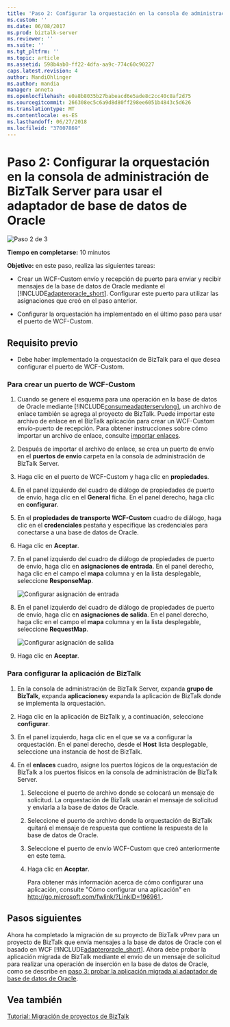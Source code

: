 ```yaml
---
title: 'Paso 2: Configurar la orquestación en la consola de administración de BizTalk Server para usar el adaptador de base de datos de Oracle | Microsoft Docs'
ms.custom: ''
ms.date: 06/08/2017
ms.prod: biztalk-server
ms.reviewer: ''
ms.suite: ''
ms.tgt_pltfrm: ''
ms.topic: article
ms.assetid: 598b4ab0-ff22-4dfa-aa9c-774c60c90227
caps.latest.revision: 4
author: MandiOhlinger
ms.author: mandia
manager: anneta
ms.openlocfilehash: e0a8b8035b27babeacd6e5ade8c2cc40c8af2d75
ms.sourcegitcommit: 266308ec5c6a9d8d80ff298ee6051b4843c5d626
ms.translationtype: MT
ms.contentlocale: es-ES
ms.lasthandoff: 06/27/2018
ms.locfileid: "37007869"
---
```

# <a name="step-2-configure-the-orchestration-in-biztalk-server-administration-console-to-use-the-oracle-database-adapter"></a>Paso 2: Configurar la orquestación en la consola de administración de BizTalk Server para usar el adaptador de base de datos de Oracle
![Paso 2 de 3](../../adapters-and-accelerators/adapter-oracle-database/media/step-2of3.gif "Step_2of3")  
  
 **Tiempo en completarse:** 10 minutos  
  
 **Objetivo:** en este paso, realiza las siguientes tareas:  
  
- Crear un WCF-Custom envío y recepción de puerto para enviar y recibir mensajes de la base de datos de Oracle mediante el [!INCLUDE[adapteroracle_short](../../includes/adapteroracle-short-md.md)]. Configurar este puerto para utilizar las asignaciones que creó en el paso anterior.  
  
- Configurar la orquestación ha implementado en el último paso para usar el puerto de WCF-Custom.  
  
## <a name="prerequisite"></a>Requisito previo  
  
-   Debe haber implementado la orquestación de BizTalk para el que desea configurar el puerto de WCF-Custom.  
  
### <a name="to-create-a-wcf-custom-port"></a>Para crear un puerto de WCF-Custom  
  
1. Cuando se genere el esquema para una operación en la base de datos de Oracle mediante [!INCLUDE[consumeadapterservlong](../../includes/consumeadapterservlong-md.md)], un archivo de enlace también se agrega al proyecto de BizTalk. Puede importar este archivo de enlace en el BizTalk aplicación para crear un WCF-Custom envío-puerto de recepción. Para obtener instrucciones sobre cómo importar un archivo de enlace, consulte [importar enlaces](http://msdn.microsoft.com/library/4cac9267-8bd8-453b-96b4-5c038912463f).  
  
2. Después de importar el archivo de enlace, se crea un puerto de envío en el **puertos de envío** carpeta en la consola de administración de BizTalk Server.  
  
3. Haga clic en el puerto de WCF-Custom y haga clic en **propiedades**.  
  
4. En el panel izquierdo del cuadro de diálogo de propiedades de puerto de envío, haga clic en el **General** ficha. En el panel derecho, haga clic en **configurar**.  
  
5. En el **propiedades de transporte WCF-Custom** cuadro de diálogo, haga clic en el **credenciales** pestaña y especifique las credenciales para conectarse a una base de datos de Oracle.  
  
6. Haga clic en **Aceptar**.  
  
7. En el panel izquierdo del cuadro de diálogo de propiedades de puerto de envío, haga clic en **asignaciones de entrada**. En el panel derecho, haga clic en el campo el **mapa** columna y en la lista desplegable, seleccione **ResponseMap**.  
  
    ![Configurar asignación de entrada](../../adapters-and-accelerators/adapter-oracle-database/media/a5e49da1-fe34-46fe-80ca-9316d217171a.gif "a5e49da1-fe34-46fe-80ca-9316d217171a")  
  
8. En el panel izquierdo del cuadro de diálogo de propiedades de puerto de envío, haga clic en **asignaciones de salida**. En el panel derecho, haga clic en el campo el **mapa** columna y en la lista desplegable, seleccione **RequestMap**.  
  
    ![Configurar asignación de salida](../../adapters-and-accelerators/adapter-oracle-database/media/697b23d8-4231-4718-8a52-8013fac35e3e.gif "697b23d8-4231-4718-8a52-8013fac35e3e")  
  
9. Haga clic en **Aceptar**.  
  
### <a name="to-configure-the-biztalk-application"></a>Para configurar la aplicación de BizTalk  
  
1. En la consola de administración de BizTalk Server, expanda **grupo de BizTalk**, expanda **aplicaciones**y expanda la aplicación de BizTalk donde se implementa la orquestación.  
  
2. Haga clic en la aplicación de BizTalk y, a continuación, seleccione **configurar**.  
  
3. En el panel izquierdo, haga clic en el que se va a configurar la orquestación. En el panel derecho, desde el **Host** lista desplegable, seleccione una instancia de host de BizTalk.  
  
4. En el **enlaces** cuadro, asigne los puertos lógicos de la orquestación de BizTalk a los puertos físicos en la consola de administración de BizTalk Server.  
  
   1. Seleccione el puerto de archivo donde se colocará un mensaje de solicitud. La orquestación de BizTalk usarán el mensaje de solicitud y enviarla a la base de datos de Oracle.  
  
   2. Seleccione el puerto de archivo donde la orquestación de BizTalk quitará el mensaje de respuesta que contiene la respuesta de la base de datos de Oracle.  
  
   3. Seleccione el puerto de envío WCF-Custom que creó anteriormente en este tema.  
  
   4. Haga clic en **Aceptar**.  
  
      Para obtener más información acerca de cómo configurar una aplicación, consulte "Cómo configurar una aplicación" en [ http://go.microsoft.com/fwlink/?LinkID=196961 ](http://go.microsoft.com/fwlink/?LinkID=196961).  
  
## <a name="next-steps"></a>Pasos siguientes  
 Ahora ha completado la migración de su proyecto de BizTalk vPrev para un proyecto de BizTalk que envía mensajes a la base de datos de Oracle con el basado en WCF [!INCLUDE[adapteroracle_short](../../includes/adapteroracle-short-md.md)]. Ahora debe probar la aplicación migrada de BizTalk mediante el envío de un mensaje de solicitud para realizar una operación de inserción en la base de datos de Oracle, como se describe en [paso 3: probar la aplicación migrada al adaptador de base de datos de Oracle](../../adapters-and-accelerators/adapter-oracle-database/step-3-test-the-migrated-application-to-oracle-database-adapter.md).  
  
## <a name="see-also"></a>Vea también  
 [Tutorial: Migración de proyectos de BizTalk](https://msdn.microsoft.com/library/dd788186(v=bts.80).aspx)